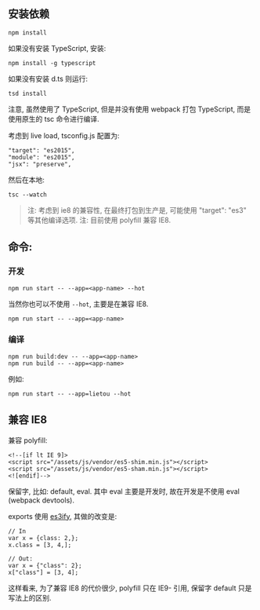 ## 安装依赖

```
npm install
```

如果没有安装 TypeScript, 安装:

```
npm install -g typescript
```

如果没有安装 d.ts 则运行:

```
tsd install
```

注意, 虽然使用了 TypeScript, 但是并没有使用 webpack 打包 TypeScript, 而是使用原生的 tsc 命令进行编译.

考虑到 live load, tsconfig.js 配置为:

```
"target": "es2015",
"module": "es2015",
"jsx": "preserve",
```

然后在本地:

```
tsc --watch
```

> 注: 考虑到 ie8 的兼容性, 在最终打包到生产是, 可能使用 "target": "es3" 等其他编译选项.
> 注: 目前使用 polyfill 兼容 IE8.

## 命令:

### 开发

```
npm run start -- --app=<app-name> --hot
```

当然你也可以不使用 `--hot`, 主要是在兼容 IE8.

```
npm run start -- --app=<app-name>
```

### 编译
```
npm run build:dev -- --app=<app-name>
npm run build -- --app=<app-name>
```

例如:

```
npm run start -- --app=lietou --hot
```

## 兼容 IE8

兼容 polyfill:

```
<!--[if lt IE 9]>
<script src="/assets/js/vendor/es5-shim.min.js"></script>
<script src="/assets/js/vendor/es5-sham.min.js"></script>
<![endif]-->
```

保留字, 比如: default, eval. 其中 eval 主要是开发时, 故在开发是不使用 eval (webpack devtools).

exports 使用 [es3ify](https://github.com/spicyj/es3ify), 其做的改变是:

```
// In
var x = {class: 2,};
x.class = [3, 4,];

// Out:
var x = {"class": 2};
x["class"] = [3, 4];
```

这样看来, 为了兼容 IE8 的代价很少, polyfill 只在 IE9- 引用, 保留字 default 只是写法上的区别.
